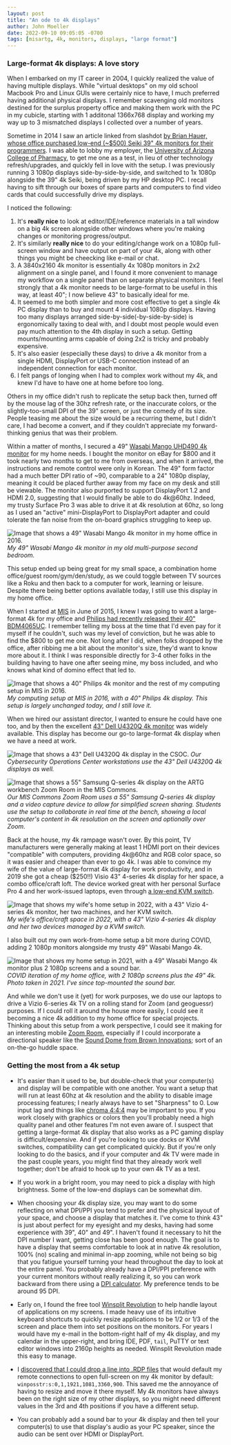 ```yaml
---
layout: post
title: "An ode to 4k displays"
author: John Moeller
date: 2022-09-10 09:05:05 -0700
tags: [misartg, 4k, monitors, displays, "large format"]
---
```


### Large-format 4k displays: A love story ###

When I embarked on my IT career in 2004, I quickly realized the value of having multiple displays. While "virtual desktops" on my old school Macbook Pro and Linux GUIs were certainly nice to have, I much preferred having additional physical displays. I remember scavenging old monitors destined for the surplus property office and making them work with the PC in my cubicle, starting with 1 additonal 1366x768 display and working my way up to 3 mismatched displays I collected over a number of years. 

Sometime in 2014 I saw an article linked from slashdot [by Brian Hauer, whose office purchased low-end (~$500) Seiki 39" 4k monitors for their programmers](https://tiamat.tsotech.com/4k-is-for-programmers). I was able to lobby my employer, the [University of Arizona College of Pharmacy](https://www.pharmacy.arizona.edu), to get me one as a test, in lieu of other technology refresh/upgrades, and quickly fell in love with the setup. I was previously running 3 1080p displays side-by-side-by-side, and switched to 1x 1080p alongside the 39" 4k Seiki, being driven by my HP desktop PC. I recall having to sift through our boxes of spare parts and computers to find video cards that could successfully drive my displays.

I noticed the following:
1. It's **really nice** to look at editor/IDE/reference materials in a tall window on a big 4k screen alongside other windows where you're making changes or monitoring progress/output.
2. It's similarly **really nice** to do your editing/change work on a 1080p full-screen window and have output on part of your 4k, along with other things you might be cheecking like e-mail or chat. 
3. A 3840x2160 4k monitor is essentially 4x 1080p monitors in 2x2 alignment on a single panel, and I found it more convenient to manage my workflow on a single panel than on separate physical monitors. I feel strongly that a 4k monitor needs to be large-format to be useful in this way, at least 40"; I now believe 43" to basically ideal for me.  
4. It seemed to me both simpler and more cost effective to get a single 4k PC display than to buy and mount 4 individual 1080p displays. Having too many displays arranged side-by-side(-by-side-by-side) is ergonomically taxing to deal with, and I doubt most people would even pay much attention to the 4th display in such a setup. Getting mounts/mounting arms capable of doing 2x2 is tricky and probably expensive.
5. It's also easier (especially these days) to drive a 4k monitor from a single HDMI, DisplayPort or USB-C connection instead of an independent connection for each monitor.
6. I felt pangs of longing when I had to complex work without my 4k, and knew I'd have to have one at home before too long.

Others in my office didn't rush to replicate the setup back then, turned off by the mouse lag of the 30hz refresh rate, or the inaccurate colors, or the slightly-too-small DPI of the 39" screen, or just the comedy of its size. People teasing me about the size would be a recurring theme, but I didn't care, I had become a convert, and if they couldn't appreciate my forward-thinking genius that was their problem. 

Within a matter of months, I secured a 49" [Wasabi Mango UHD490 4k monitor](https://www.amazon.com/WASABI-MANGO-UHD490-49-Inch-Monitor/) for my home needs. I bought the monitor on eBay for $800 and it took nearly two months to get to me from overseas, and when it arrived, the instructions and remote control were only in Korean. The 49" form factor had a much better DPI ratio of ~90, comparable to a 24" 1080p display, meaning it could be placed further away from my face on my desk and still be viewable. The monitor also purported to support DisplayPort 1.2 and HDMI 2.0, suggesting that I would finally be able to do 4k@60hz. Indeed, my trusty Surface Pro 3 was able to drive it at 4k resolution at 60hz, so long as I used an "active" mini-DisplayPort to DisplayPort adapter and could tolerate the fan noise from the on-board graphics struggling to keep up. 

![Image that shows a 49" Wasabi Mango 4k monitor in my home office in 2016.](/assets/images/22-09-4k-displays/misartg-4k-wm-at-home-2016.jpg)
*My 49" Wasabi Mango 4k monitor in my old multi-purpose second bedroom.*

This setup ended up being great for my small space, a combination home office/guest room/gym/den/study, as we could toggle between TV sources like a Roku and then back to a computer for work, learning or leisure. Despite there being better options available today, I still use this display in my home office.

When I started at [MIS](https://mis.eller.arizona.edu/) in June of 2015, I knew I was going to want a large-format 4k for my office and [Philips had recently released their 40" BDM4065UC](https://www.tomshardware.com/reviews/philips-bdm4065uc-40-inch-ultra-hd-monitor,4302.html). I remember telling my boss at the time that I'd even pay for it myself if he couldn't, such was my level of conviction, but he was able to find the $800 to get me one. Not long after I did, when folks dropped by the office, after ribbing me a bit about the monitor's size, they'd want to know more about it. I think I was responsible directly for 3-4 other folks in the building having to have one after seeing mine, my boss included, and who knows what kind of domino effect that led to. 

![Image that shows a 40" Philips 4k monitor and the rest of my computing setup in MIS in 2016.](/assets/images/22-09-4k-displays/misartg-4k-philips-at-MIS-2016.jpg)
*My computing setup at MIS in 2016, with a 40" Philips 4k display. This setup is largely unchanged today, and I still love it.*

When we hired our assistant director, I wanted to ensure he could have one too, and by then the excellent [43" Dell U4320Q 4k monitor](https://www.dell.com/en-us/shop/dell-ultrasharp-43-4k-usb-c-monitor-u4320q/apd/210-avke/monitors-monitor-accessories) was widely available. This display has become our go-to large-format 4k display when we have a need at work. 

![Image that shows a 43" Dell U4320Q 4k display in the CSOC.](/assets/images/22-09-4k-displays/misartg-4k-dellu4320q-in-CSOC.jpg)
*Our Cybersecurity Operations Center workstations use the 43" Dell U4320Q 4k displays as well.*

![Image that shows a 55" Samsung Q-series 4k display on the ARTG workbench Zoom Room in the MIS Commons.](/assets/images/22-09-4k-displays/misartg-4k-samsungqseries-in-MIS-Commons.jpg)
*Our MIS Commons Zoom Room uses a 55" Samsung Q-series 4k display and a video capture device to allow for simplified screen sharing. Students use the setup to collaborate in real time at the bench, showing a local computer's content in 4k resolution on the screen and optionally over Zoom.*

Back at the house, my 4k rampage wasn't over. By this point, TV manufacturers were generally making at least 1 HDMI port on their devices "compatible" with computers, providing 4k@60hz and RGB color space, so it was easier and cheaper than ever to go 4k. I was able to convince my wife of the value of large-format 4k display for work productivity, and in 2019 she got a cheap ($250!!) Visio 43" 4-series 4k display for her space, a combo office/craft loft. The device worked great with her personal Surface Pro 4 and her work-issued laptops, even through [a low-end KVM switch](https://www.amazon.com/gp/product/B07CWR31PN/).

![Image that shows my wife's home setup in 2022, with a 43" Vizio 4-series 4k monitor, her two machines, and her KVM switch.](/assets/images/22-09-4k-displays/misartg-4k-vizio4series-at-home-2022.jpg)
*My wife's office/craft space in 2022, with a 43" Vizio 4-series 4k display and her two devices managed by a KVM switch.*

I also built out my own work-from-home setup a bit more during COVID, adding 2 1080p monitors alongside my trusty 49" Wasabi Mango 4k. 

![Image that shows my home setup in 2021, with a 49" Wasabi Mango 4k monitor plus 2 1080p screens and a sound bar.](/assets/images/22-09-4k-displays/misartg-4k-wm-at-home-2021.jpg)
*COVID iteration of my home office, with 2 1080p screens plus the 49" 4k. Photo taken in 2021. I've since top-mounted the sound bar.*

And while we don't use it (yet) for work purposes, we do use our laptops to drive a Vizio 6-series 4k TV on a rolling stand for Zoom (and geoguessr) purposes. If I could roll it around the house more easily, I could see it becoming a nice 4k addition to my home office for special projects. Thinking about this setup from a work perspective, I could see it making for an interesting mobile [Zoom Room](https://explore.zoom.us/docs/en-us/zoomrooms.html), especially if I could incorporate a directional speaker like the [Sound Dome from Brown Innovations](https://www.browninnovations.com/sound-dome-directional-speakers); sort of an on-the-go huddle space. 


### Getting the most from a 4k setup ###
- It's easier than it used to be, but double-check that your computer(s) and display will be compatible with one another. You want a setup that will run at least 60hz at 4k resolution and the ability to disable image processing features; I nearly always have to set "Sharpness" to 0. Low input lag and things like [chroma 4:4:4](https://www.rtings.com/tv/learn/chroma-subsampling) may be important to you. If you work closely with graphics or colors then you'll probably need a high quality panel and other features I'm not even aware of. I suspect that getting a large-format 4k display that also works as a PC gaming display is difficult/expensive. And if you're looking to use docks or KVM switches, compatibility can get complicated quickly. But if you're only looking to do the basics, and if your computer and 4k TV were made in the past couple years, you might find that they already work well together; don't be afraid to hook up to your own 4k TV as a test. 

- If you work in a bright room, you may need to pick a display with high brightness. Some of the low-end displays can be somewhat dim. 

- When choosing your 4k display size, you may want to do some reflecting on what DPI/PPI you tend to prefer and the physical layout of your space, and choose a display that matches it. I've come to think 43" is just about perfect for my eyesight and my desks, having had some experience with 39", 40" and 49". I haven't found it necessary to hit the DPI number I want, getting close has been good enough. The goal is to have a display that seems comfortable to look at in native 4k resolution, 100% (no) scaling and minimal in-app zooming, while not being so big that you fatigue yourself turning your head throughout the day to look at the entire panel. You probably already have a DPI/PPI preference with your current monitors without really realizing it, so you can work backward from there using a [DPI calculator](https://www.sven.de/dpi/). My preference tends to be around 95 DPI. 

- Early on, I found the free tool [Winsplit Revolution](https://winsplit-revolution.en.softonic.com/) to help handle layout of applications on my screens. I made heavy use of its intuitive keyboard shortcuts to quickly resize applications to be 1/2 or 1/3 of the screen and place them into set positions on the monitors. For years I would have my e-mail in the bottom-right half of my 4k display, and my calendar in the upper-right, and bring IDE, PDF, `tail`, PuTTY or text editor windows into 2160p heights as needed. Winsplit Revolution made this easy to manage. 

- I [discovered that I could drop a line into .RDP files](https://social.technet.microsoft.com/wiki/contents/articles/665.how-to-set-the-monitor-for-a-remote-desktop-session-in-a-multi-monitor-setup.aspx) that would default my remote connections to open full-screen on my 4k monitor by default: `winposstr:s:0,1,1921,1081,3360,900`. This saved me the annoyance of having to resize and move it there myself. My 4k monitors have always been on the right size of my other displays, so you might need different values in the 3rd and 4th positions if you have a different setup.

- You can probably add a sound bar to your 4k display and then tell your computer(s) to use that display's audio as your PC speaker, since the audio can be sent over HDMI or DisplayPort.